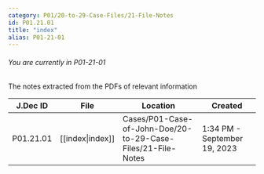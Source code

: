 ```yaml
---
category: P01/20-to-29-Case-Files/21-File-Notes
id: P01.21.01
title: "index"
alias: P01-21-01
---
```

###### You are currently in P01-21-01

The notes extracted from the PDFs of relevant information

| J.Dec ID  | File                                                                             | Location                                                     | Created                      |
| --------- | -------------------------------------------------------------------------------- | ------------------------------------------------------------ | ---------------------------- |
| P01.21.01 | [[index\|index]] | Cases/P01-Case-of-John-Doe/20-to-29-Case-Files/21-File-Notes | 1:34 PM - September 19, 2023 |


